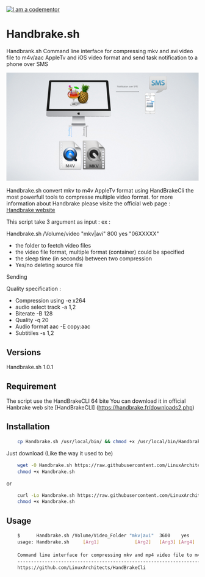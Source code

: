 <a href="https://www.codementor.io/i/2jwsy5dgsh"><img src="https://cdn.codementor.io/badges/i_am_a_codementor_dark.svg" alt="I am a codementor" style="max-width:100%"/></a>

Handbrake.sh
=============

Handbrank.sh Command line interface for compressing mkv and avi video file to m4v/aac AppleTv and  iOS video format and
  send task notification to a phone over SMS

![HandBrake](Handbrake.png)


Handbrake.sh convert mkv to m4v AppleTv format using HandBrakeCli the most powerfull tools to compresse multiple video format.
for more information about Handbrake please visite the official web page :
[ Handbrake website ](https://trac.handbrake.fr/wiki/CLIGuide)

This script take 3 argument as input :
ex :

Handbrake.sh /Volume/video "mkv|avi" 800 yes "06XXXXX"

- the folder to feetch video files
- the video file format, multiple format (container) could be specified
- the sleep time (in seconds) between two compression
- Yes/no deleting source file

Sending

Quality specification :

- Compression using -e x264
- audio select track -a 1,2
- Biterate -B 128
- Quality -q 20
- Audio format aac -E copy:aac
- Subtitiles -s 1,2

Versions
--------
Handbrake.sh 1.0.1


Requirement
------------

The script use the HandBrakeCLI 64 bite
You can download it in official Hanbrake web site
[HandBrakeCLI] (https://handbrake.fr/downloads2.php)


Installation
------------

```bash
    cp Handbrake.sh /usr/local/bin/ && chmod +x /usr/local/bin/Handbrake.sh
```

Just download (Like the way it used to be)

```bash
    wget -O Handbrake.sh https://raw.githubusercontent.com/LinuxArchitects/HandBrakeCli/master/Handbrake.sh
    chmod +x Handbrake.sh
```
or

```bash
    curl -Lo Handbrake.sh https://raw.githubusercontent.com/LinuxArchitects/HandBrakeCli/master/Handbrake.sh
    chmod +x Handbrake.sh
```
Usage
-----

```bash
    $      Handbrake.sh /Volume/Video_Folder "mkv|avi"  3600    yes    "Phone number"
    usage: Handbrake.sh     [Arg1]             [Arg2]   [Arg3] [Arg4]  [Arg5]

    Command line interface for compressing mkv and mp4 video file to m4v/aac Appletv ios video format notification over SMS
    --------------------------------------------------------------------------
    https://github.com/LinuxArchitects/HandBrakeCli


```
